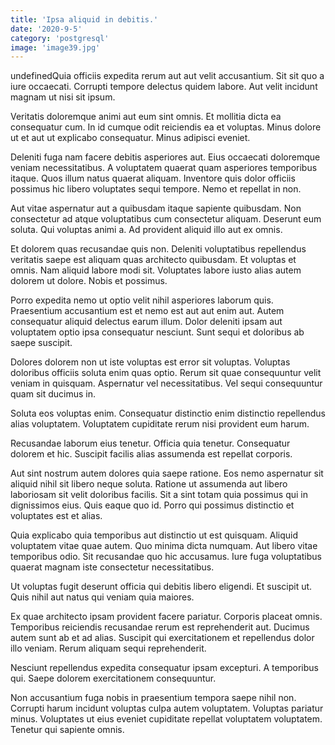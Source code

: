 ```yaml
---
title: 'Ipsa aliquid in debitis.'
date: '2020-9-5'
category: 'postgresql'
image: 'image39.jpg'
---
```


undefinedQuia officiis expedita rerum aut aut velit accusantium. Sit sit quo a iure occaecati. Corrupti tempore delectus quidem labore. Aut velit incidunt magnam ut nisi sit ipsum.
 Veritatis doloremque animi aut eum sint omnis. Et mollitia dicta ea consequatur cum. In id cumque odit reiciendis ea et voluptas. Minus dolore ut et aut ut explicabo consequatur. Minus adipisci eveniet.
 Deleniti fuga nam facere debitis asperiores aut. Eius occaecati doloremque veniam necessitatibus. A voluptatem quaerat quam asperiores temporibus itaque. Quos illum natus quaerat aliquam. Inventore quis dolor officiis possimus hic libero voluptates sequi tempore. Nemo et repellat in non.

Aut vitae aspernatur aut a quibusdam itaque sapiente quibusdam. Non consectetur ad atque voluptatibus cum consectetur aliquam. Deserunt eum soluta. Qui voluptas animi a. Ad provident aliquid illo aut ex omnis.
 Et dolorem quas recusandae quis non. Deleniti voluptatibus repellendus veritatis saepe est aliquam quas architecto quibusdam. Et voluptas et omnis. Nam aliquid labore modi sit. Voluptates labore iusto alias autem dolorem ut dolore. Nobis et possimus.
 Porro expedita nemo ut optio velit nihil asperiores laborum quis. Praesentium accusantium est et nemo est aut aut enim aut. Autem consequatur aliquid delectus earum illum. Dolor deleniti ipsam aut voluptatem optio ipsa consequatur nesciunt. Sunt sequi et doloribus ab saepe suscipit.

Dolores dolorem non ut iste voluptas est error sit voluptas. Voluptas doloribus officiis soluta enim quas optio. Rerum sit quae consequuntur velit veniam in quisquam. Aspernatur vel necessitatibus. Vel sequi consequuntur quam sit ducimus in.
 Soluta eos voluptas enim. Consequatur distinctio enim distinctio repellendus alias voluptatem. Voluptatem cupiditate rerum nisi provident eum harum.
 Recusandae laborum eius tenetur. Officia quia tenetur. Consequatur dolorem et hic. Suscipit facilis alias assumenda est repellat corporis.

Aut sint nostrum autem dolores quia saepe ratione. Eos nemo aspernatur sit aliquid nihil sit libero neque soluta. Ratione ut assumenda aut libero laboriosam sit velit doloribus facilis. Sit a sint totam quia possimus qui in dignissimos eius. Quis eaque quo id. Porro qui possimus distinctio et voluptates est et alias.
 Quia explicabo quia temporibus aut distinctio ut est quisquam. Aliquid voluptatem vitae quae autem. Quo minima dicta numquam. Aut libero vitae temporibus odio. Sit recusandae quo hic accusamus. Iure fuga voluptatibus quaerat magnam iste consectetur necessitatibus.
 Ut voluptas fugit deserunt officia qui debitis libero eligendi. Et suscipit ut. Quis nihil aut natus qui veniam quia maiores.

Ex quae architecto ipsam provident facere pariatur. Corporis placeat omnis. Temporibus reiciendis recusandae rerum est reprehenderit aut. Ducimus autem sunt ab et ad alias. Suscipit qui exercitationem et repellendus dolor illo veniam. Rerum aliquam sequi reprehenderit.
 Nesciunt repellendus expedita consequatur ipsam excepturi. A temporibus qui. Saepe dolorem exercitationem consequuntur.
 Non accusantium fuga nobis in praesentium tempora saepe nihil non. Corrupti harum incidunt voluptas culpa autem voluptatem. Voluptas pariatur minus. Voluptates ut eius eveniet cupiditate repellat voluptatem voluptatem. Tenetur qui sapiente omnis.


